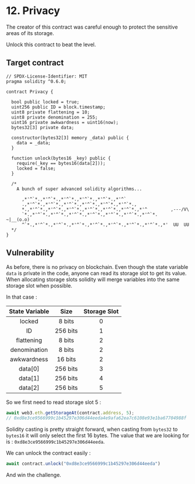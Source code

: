 # 12. Privacy

The creator of this contract was careful enough to protect the sensitive areas of its storage.

Unlock this contract to beat the level.

## Target contract

```solidity
// SPDX-License-Identifier: MIT
pragma solidity ^0.6.0;

contract Privacy {

  bool public locked = true;
  uint256 public ID = block.timestamp;
  uint8 private flattening = 10;
  uint8 private denomination = 255;
  uint16 private awkwardness = uint16(now);
  bytes32[3] private data;

  constructor(bytes32[3] memory _data) public {
    data = _data;
  }
  
  function unlock(bytes16 _key) public {
    require(_key == bytes16(data[2]));
    locked = false;
  }

  /*
    A bunch of super advanced solidity algorithms...

      ,*'^`*.,*'^`*.,*'^`*.,*'^`*.,*'^`*.,*'^`
      .,*'^`*.,*'^`*.,*'^`*.,*'^`*.,*'^`*.,*'^`*.,
      *.,*'^`*.,*'^`*.,*'^`*.,*'^`*.,*'^`*.,*'^`*.,*'^         ,---/V\
      `*.,*'^`*.,*'^`*.,*'^`*.,*'^`*.,*'^`*.,*'^`*.,*'^`*.    ~|__(o.o)
      ^`*.,*'^`*.,*'^`*.,*'^`*.,*'^`*.,*'^`*.,*'^`*.,*'^`*.,*'  UU  UU
  */
}
```

## Vulnerability

As before, there is no privacy on blockchain. Even though the state variable `data` is private in the code, anyone can read its storage slot to get its value.
When allocating storage slots solidity will merge variables into the same storage slot when possible.

In that case :

| State Variable |   Size   | Storage Slot |
|:--------------:|:--------:|:------------:|
|     locked     |  8 bits  |       0      |
|       ID       | 256 bits |       1      |
|   flattening   |  8 bits  |       2      |
|  denomination  |  8 bits  |       2      |
|   awkwardness  |  16 bits |       2      |
|     data[0]    | 256 bits |       3      |
|     data[1]    | 256 bits |       4      |
|     data[2]    | 256 bits |       5      |


So we first need to read storage slot 5 :

```js
await web3.eth.getStorageAt(contract.address, 5);
// 0xd8e3ce9566999c1b45297e306d44eeda4e9afa62ea7c6108e93e1ba67704988f
```

Solidity casting is pretty straight forward, when casting from `bytes32` to `bytes16` it will only select the first 16 bytes.
The value that we are looking for is : `0xd8e3ce9566999c1b45297e306d44eeda`.

We can unlock the contract easily :

```js
await contract.unlock("0xd8e3ce9566999c1b45297e306d44eeda")
```

And win the challenge.
